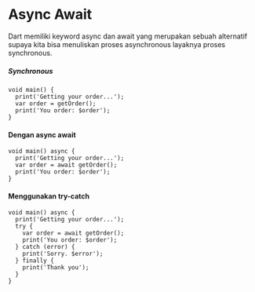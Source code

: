 # Async Await

Dart memiliki keyword async dan await yang merupakan sebuah alternatif supaya kita bisa menuliskan proses asynchronous layaknya proses synchronous.

##### Synchronous
```
void main() {
  print('Getting your order...');
  var order = getOrder();
  print('You order: $order');
}
```

#### Dengan async await
```
void main() async {
  print('Getting your order...');
  var order = await getOrder();
  print('You order: $order');
}
```

#### Menggunakan try-catch
```
void main() async {
  print('Getting your order...');
  try {
    var order = await getOrder();
    print('You order: $order');
  } catch (error) {
    print('Sorry. $error');
  } finally {
    print('Thank you');
  }
}
```